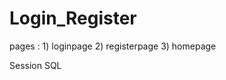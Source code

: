 # Login_Register

pages : 
        1) loginpage
        2) registerpage
        3) homepage
        
Session
SQL
